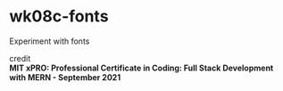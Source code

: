 # wk08c-fonts

Experiment with fonts

credit  
**MIT xPRO: Professional Certificate in Coding: Full Stack Development with MERN - September 2021**
